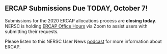 ## ERCAP Submissions Due TODAY, October 7!

Submissions for the 2020 ERCAP allocations process are **closing today**. NERSC 
is holding [ERCAP Office Hours](#ercapoffichrs) via Zoom to assist users with 
submitting their requests.

Please listen to this NERSC User News [podcast](https://anchor.fm/nersc-news/episodes/ERCAP-Allocation-Requests-Clayton-Bagwell-Interview-e4u09l)
for more information about ERCAP.
